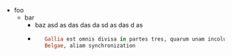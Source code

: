 * foo
  - bar
    - baz asd as das das da sd as das d as
    * ```ruby
         Gallia est omnis divisa in partes tres, quarum unam incolumnt 
         Belgae, aliam synchronization
      ```